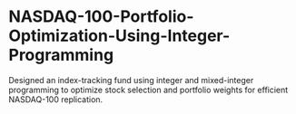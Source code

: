 # NASDAQ-100-Portfolio-Optimization-Using-Integer-Programming

 Designed an index-tracking fund using integer and mixed-integer programming to optimize stock selection and portfolio weights for efficient NASDAQ-100 replication.
